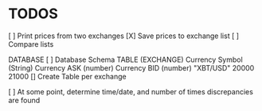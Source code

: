 # TODOS

[ ] Print prices from two exchanges
[X] Save prices to exchange list
[ ] Compare lists

DATABASE
[ ] Database Schema
    TABLE (EXCHANGE)
        Currency Symbol (String)    Currency ASK (number)   Currency BID (number)
        "XBT/USD"                   20000                   21000
    [] Create Table per exchange





[ ] At some point, determine time/date, and number of times discrepancies are found